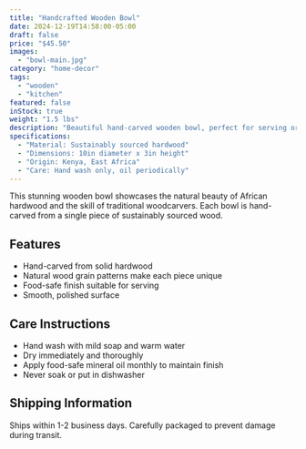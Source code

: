 ```yaml
---
title: "Handcrafted Wooden Bowl"
date: 2024-12-19T14:58:00-05:00
draft: false
price: "$45.50"
images:
  - "bowl-main.jpg"
category: "home-decor"
tags:
  - "wooden"
  - "kitchen"
featured: false
inStock: true
weight: "1.5 lbs"
description: "Beautiful hand-carved wooden bowl, perfect for serving or decoration."
specifications:
  - "Material: Sustainably sourced hardwood"
  - "Dimensions: 10in diameter x 3in height"
  - "Origin: Kenya, East Africa"
  - "Care: Hand wash only, oil periodically"
---
```


This stunning wooden bowl showcases the natural beauty of African hardwood and the skill of traditional woodcarvers. Each bowl is hand-carved from a single piece of sustainably sourced wood.

## Features

- Hand-carved from solid hardwood
- Natural wood grain patterns make each piece unique
- Food-safe finish suitable for serving
- Smooth, polished surface

## Care Instructions

- Hand wash with mild soap and warm water
- Dry immediately and thoroughly
- Apply food-safe mineral oil monthly to maintain finish
- Never soak or put in dishwasher

## Shipping Information

Ships within 1-2 business days. Carefully packaged to prevent damage during transit.
